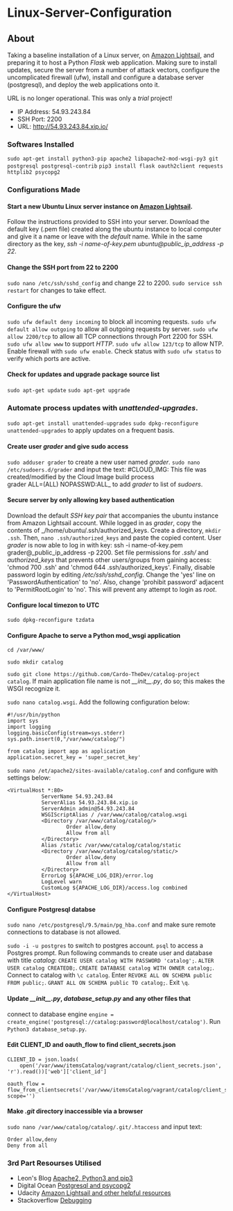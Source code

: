 # Linux-Server-Configuration

## About
Taking a baseline installation of a Linux server, on
[Amazon Lightsail](https://lightsail.aws.amazon.com/), and preparing it to host
a Python _Flask_ web application. Making sure to install updates, secure the
server from a number of attack vectors, configure the uncomplicated firewall
(ufw), install and configure a database server (postgresql), and deploy the
web applications onto it.

URL is no longer operational. This was only a _trial_
project!

- IP Address: 54.93.243.84
- SSH Port: 2200
- URL: http://54.93.243.84.xip.io/

### Softwares Installed
`sudo apt-get install python3-pip apache2
libapache2-mod-wsgi-py3 git postgresql postgresql-contrib`
`pip3 install flask oauth2client requests httplib2 psycopg2`
 
### Configurations Made
#### Start a new Ubuntu Linux server instance on [Amazon Lightsail](https://lightsail.aws.amazon.com/).
Follow the instructions provided to SSH into your server. Download the default
key (.pem file) created along the ubuntu instance to local computer and give it
a name or leave with the _default_ name. While in the same directory as the
key, _ssh -i name-of-key.pem ubuntu@public_ip_address -p 22_.
 
#### Change the SSH port from 22 to 2200
`sudo nano /etc/ssh/sshd_config` and change 22 to 2200.
`sudo service ssh restart` for changes to take effect.
 
#### Configure the ufw
`sudo ufw default deny incoming` to block all incoming requests.
`sudo ufw default allow outgoing` to allow all outgoing requests by server.
`sudo ufw allow 2200/tcp` to allow all TCP connections through Port 2200 for
SSH. `sudo ufw allow www` to support _HTTP_. `sudo ufw allow 123/tcp` to allow
NTP. Enable firewall with `sudo ufw enable`. Check status with
`sudo ufw status` to verify which ports are active.
 
#### Check for updates and upgrade package source list
`sudo apt-get update` `sudo apt-get upgrade`

### Automate process updates with _unattended-upgrades_.
`sudo apt-get install unattended-upgrades` 
`sudo dpkg-reconfigure unattended-upgrades`
to apply updates on a frequent basis.
 
#### Create user **_grader_** and give sudo access
`sudo adduser grader` to create a new user named _grader_.
`sudo nano /etc/sudoers.d/grader` and input the text: #CLOUD\_IMG:
This file was created/modified by the Cloud Image build process\
grader ALL=(ALL) NOPASSWD:ALL_ to add _grader_ to list of _sudoers_. 
 
#### Secure server by only allowing key based authentication 
Download the default _SSH key pair_ that accompanies the ubuntu instance from
Amazon Lightsail account. While logged in as _grader_, copy the contents of
_/home/ubuntu/.ssh/authorized_keys. Create a directory, `mkdir .ssh`. Then,
`nano .ssh/authorized_keys` and paste the copied content. User _grader_ is now
able to log in with key: ssh -i name-of-key.pem grader@_public_ip_address
-p 2200. Set file permissions for _.ssh/_ and _authorized_keys_ that prevents
other users/groups from gaining access: 'chmod 700 .ssh' and 'chmod 644
.ssh/authorized_keys'. Finally, disable password login by editing
_/etc/ssh/sshd_config_. Change the 'yes' line on 'PasswordAuthentication'
to 'no'. Also, change 'prohibit password' adjacent to 'PermitRootLogin' to
'no'. This will prevent any attempt to login as _root_.

#### Configure local timezon to UTC
`sudo dpkg-reconfigure tzdata`
 
#### Configure Apache to serve a Python mod_wsgi application
`cd /var/www/`

`sudo mkdir catalog`
  
`sudo git clone https://github.com/Cardo-TheDev/catalog-project catalog`.
If main application file name is not _\_\_init\_\_.py_, do so;
this makes the WSGI recognize it.
  
`sudo nano catalog.wsgi`. Add the following configuration below:
```
#!/usr/bin/python
import sys
import logging
logging.basicConfig(stream=sys.stderr)
sys.path.insert(0,"/var/www/catalog/")

from catalog import app as application
application.secret_key = 'super_secret_key'
```
  
`sudo nano /et/apache2/sites-available/catalog.conf`
and configure with settings below:
```
<VirtualHost *:80>
           ServerName 54.93.243.84
           ServerAlias 54.93.243.84.xip.io
           ServerAdmin admin@54.93.243.84
           WSGIScriptAlias / /var/www/catalog/catalog.wsgi
           <Directory /var/www/catalog/catalog/>
                   Order allow,deny
                   Allow from all
           </Directory>
           Alias /static /var/www/catalog/catalog/static
           <Directory /var/www/catalog/catalog/static/>
                   Order allow,deny
                   Allow from all
           </Directory>
           ErrorLog ${APACHE_LOG_DIR}/error.log
           LogLevel warn
           CustomLog ${APACHE_LOG_DIR}/access.log combined
</VirtualHost>
```
#### Configure Postgresql databse
`sudo nano /etc/postgresql/9.5/main/pg_hba.conf` and make sure remote
connections to database is not allowed.

`sudo -i -u postgres` to switch to postgres account. `psql` to  access a 
Postgres prompt. Run following commands to create user and database with title 
_catalog_: `CREATE USER catalog WITH PASSWORD 'catalog';`.
`ALTER USER catalog CREATEDB;`. `CREATE DATABASE catalog WITH OWNER catalog;`. 
Connect to catalog with `\c catalog`. 
Enter `REVOKE ALL ON SCHEMA public FROM public;`. 
`GRANT ALL ON SCHEMA public TO catalog;`. Exit `\q`.

#### Update _\_\_init\_\_.py_, _database_setup.py_ and any other files that 
connect to database engine
`engine = create_engine('postgresql://catalog:password@localhost/catalog')`. 
Run `Python3 database_setup.py`.

#### Edit CLIENT_ID and oauth_flow to find client_secrets.json
```
CLIENT_ID = json.loads(
    open('/var/www/itemsCatalog/vagrant/catalog/client_secrets.json', 'r').read())['web']['client_id']

oauth_flow = flow_from_clientsecrets('/var/www/itemsCatalog/vagrant/catalog/client_secrets.json', scope='')
```

#### Make _.git_ directory inaccessible via a browser
`sudo nano /var/www/catalog/catalog/.git/.htaccess` and input text:
```
Order allow,deny
Deny from all
```

 ### 3rd Part Resourses Utilised
 - Leon's Blog [Apache2, Python3 and pip3](http://leonwang.me/post/deploy-flask)
 - Digital Ocean [Postgresql and psycopg2](https://www.digitalocean.com/community/tutorials/how-to-install-and-use-postgresql-on-ubuntu-18-04)
 - Udacity [Amazon Lightsail and other helpful resources](https://Udacity.com)
 - Stackoverflow [Debugging](https://stackoverflow.com/)
